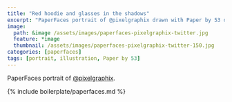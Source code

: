 ```yaml
---
title: "Red hoodie and glasses in the shadows"
excerpt: "PaperFaces portrait of @pixelgraphix drawn with Paper by 53 on an iPad."
image: 
  path: &image /assets/images/paperfaces-pixelgraphix-twitter.jpg 
  feature: *image
  thumbnail: /assets/images/paperfaces-pixelgraphix-twitter-150.jpg
categories: [paperfaces]
tags: [portrait, illustration, Paper by 53]
---
```


PaperFaces portrait of [@pixelgraphix](https://twitter.com/pixelgraphix).

{% include boilerplate/paperfaces.md %}
